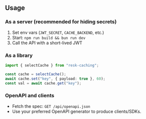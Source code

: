 ## Usage

### As a server (recommended for hiding secrets)
1. Set env vars (`JWT_SECRET`, `CACHE_BACKEND`, etc.)
2. Start: `npm run build && bun run dev`
3. Call the API with a short-lived JWT

### As a library
```ts
import { selectCache } from "resk-caching";

const cache = selectCache();
await cache.set("key", { payload: true }, 60);
const val = await cache.get("key");
```

### OpenAPI and clients
- Fetch the spec: `GET /api/openapi.json`
- Use your preferred OpenAPI generator to produce clients/SDKs.


